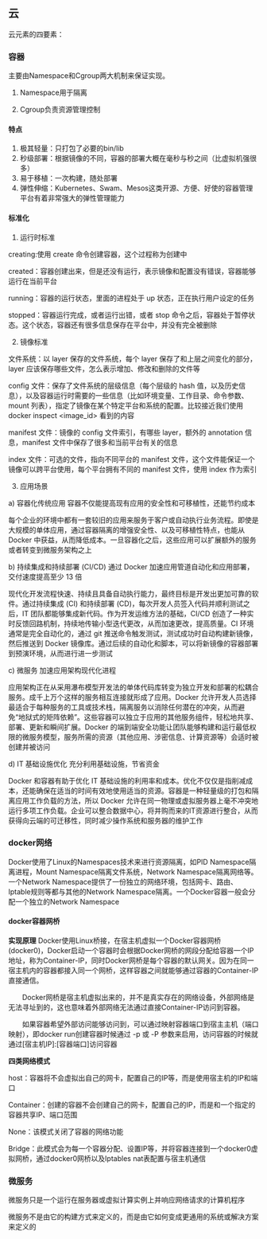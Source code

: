 ## 云
云元素的四要素：



### 容器
主要由Namespace和Cgroup两大机制来保证实现。

1. Namespace用于隔离

2. Cgroup负责资源管理控制

#### 特点
1. 极其轻量：只打包了必要的bin/lib
2. 秒级部署：根据镜像的不同，容器的部署大概在毫秒与秒之间（比虚拟机强很多）
3. 易于移植：一次构建，随处部署
4. 弹性伸缩：Kubernetes、Swam、Mesos这类开源、方便、好使的容器管理平台有着非常强大的弹性管理能力

#### 标准化
1. 运行时标准

creating:使用 create 命令创建容器，这个过程称为创建中

created：容器创建出来，但是还没有运行，表示镜像和配置没有错误，容器能够运行在当前平台

running：容器的运行状态，里面的进程处于 up 状态，正在执行用户设定的任务

stopped：容器运行完成，或者运行出错，或者 stop 命令之后，容器处于暂停状态。这个状态，容器还有很多信息保存在平台中，并没有完全被删除

2. 镜像标准

文件系统：以 layer 保存的文件系统，每个 layer 保存了和上层之间变化的部分，layer 应该保存哪些文件，怎么表示增加、修改和删除的文件等

config 文件：保存了文件系统的层级信息（每个层级的 hash 值，以及历史信息），以及容器运行时需要的一些信息（比如环境变量、工作目录、命令参数、mount 列表），指定了镜像在某个特定平台和系统的配置。比较接近我们使用 docker inspect <image_id> 看到的内容

manifest 文件：镜像的 config 文件索引，有哪些 layer，额外的 annotation 信息，manifest 文件中保存了很多和当前平台有关的信息

index 文件：可选的文件，指向不同平台的 manifest 文件，这个文件能保证一个镜像可以跨平台使用，每个平台拥有不同的 manifest 文件，使用 index 作为索引


3. 应用场景

a) 容器化传统应用 容器不仅能提高现有应用的安全性和可移植性，还能节约成本

每个企业的环境中都有一套较旧的应用来服务于客户或自动执行业务流程。即使是大规模的单体应用，通过容器隔离的增强安全性、以及可移植性特点，也能从 Docker 中获益，从而降低成本。一旦容器化之后，这些应用可以扩展额外的服务或者转变到微服务架构之上

b) 持续集成和持续部署 (CI/CD) 通过 Docker 加速应用管道自动化和应用部署，交付速度提高至少 13 倍

现代化开发流程快速、持续且具备自动执行能力，最终目标是开发出更加可靠的软件。通过持续集成 (CI) 和持续部署 (CD)，每次开发人员签入代码并顺利测试之后，IT 团队都能够集成新代码。作为开发运维方法的基础，CI/CD 创造了一种实时反馈回路机制，持续地传输小型迭代更改，从而加速更改，提高质量。CI 环境通常是完全自动化的，通过 git 推送命令触发测试，测试成功时自动构建新镜像，然后推送到 Docker 镜像库。通过后续的自动化和脚本，可以将新镜像的容器部署到预演环境，从而进行进一步测试

c) 微服务 加速应用架构现代化进程

应用架构正在从采用瀑布模型开发法的单体代码库转变为独立开发和部署的松耦合服务。成千上万个这样的服务相互连接就形成了应用。Docker 允许开发人员选择最适合于每种服务的工具或技术栈，隔离服务以消除任何潜在的冲突，从而避免“地狱式的矩阵依赖”。这些容器可以独立于应用的其他服务组件，轻松地共享、部署、更新和瞬间扩展。Docker 的端到端安全功能让团队能够构建和运行最低权限的微服务模型，服务所需的资源（其他应用、涉密信息、计算资源等）会适时被创建并被访问


d) IT 基础设施优化 充分利用基础设施，节省资金

Docker 和容器有助于优化 IT 基础设施的利用率和成本。优化不仅仅是指削减成本，还能确保在适当的时间有效地使用适当的资源。容器是一种轻量级的打包和隔离应用工作负载的方法，所以 Docker 允许在同一物理或虚拟服务器上毫不冲突地运行多项工作负载。企业可以整合数据中心，将并购而来的IT资源进行整合，从而获得向云端的可迁移性，同时减少操作系统和服务器的维护工作


### docker网络
Docker使用了Linux的Namespaces技术来进行资源隔离，如PID Namespace隔离进程，Mount Namespace隔离文件系统，Network Namespace隔离网络等。一个Network Namespace提供了一份独立的网络环境，包括网卡、路由、Iptable规则等都与其他的Network Namespace隔离。一个Docker容器一般会分配一个独立的Network Namespace
#### docker容器网桥

**实现原理**
Docker使用Linux桥接，在宿主机虚拟一个Docker容器网桥(docker0)，Docker启动一个容器时会根据Docker网桥的网段分配给容器一个IP地址，称为Container-IP，同时Docker网桥是每个容器的默认网关。因为在同一宿主机内的容器都接入同一个网桥，这样容器之间就能够通过容器的Container-IP直接通信。

　　Docker网桥是宿主机虚拟出来的，并不是真实存在的网络设备，外部网络是无法寻址到的，这也意味着外部网络无法通过直接Container-IP访问到容器。

　　如果容器希望外部访问能够访问到，可以通过映射容器端口到宿主主机（端口映射），即docker run创建容器时候通过 -p 或 -P 参数来启用，访问容器的时候就通过[宿主机IP]:[容器端口]访问容器

   
**四类网络模式**



host：容器将不会虚拟出自己的网卡，配置自己的IP等，而是使用宿主机的IP和端口

Container：创建的容器不会创建自己的网卡，配置自己的IP，而是和一个指定的容器共享IP、端口范围

None：该模式关闭了容器的网络功能

Bridge：此模式会为每一个容器分配、设置IP等，并将容器连接到一个docker0虚拟网桥，通过docker0网桥以及Iptables nat表配置与宿主机通信


### 微服务

微服务只是一个运行在服务器或虚拟计算实例上并响应网络请求的计算机程序

微服务不是由它的构建方式来定义的，而是由它如何变成更通用的系统或解决方案来定义的

